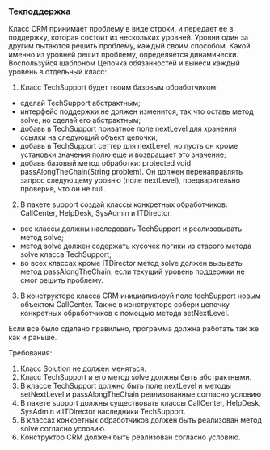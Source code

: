 ### Техподдержка

Класс CRM принимает проблему в виде строки, и передает ее в поддержку, которая состоит из нескольких уровней.
Уровни один за другим пытаются решить проблему, каждый своим способом.
Какой именно из уровней решит проблему, определяется динамически.
Воспользуйся шаблоном Цепочка обязанностей и вынеси каждый уровень в отдельный класс:

1. Класс TechSupport будет твоим базовым обработчиком:
- сделай TechSupport абстрактным;
- интерфейс поддержки не должен изменится, так что оставь метод solve, но сделай его абстрактным;
- добавь в TechSupport приватное поле nextLevel для хранения ссылки на следующий объект цепочки;
- добавь в TechSupport сеттер для nextLevel, но пусть он кроме установки значения полю еще и возвращает это значение;
- добавь базовый метод обработки: protected void passAlongTheChain(String problem).
Он должен перенаправлять запрос следующему уровню (поле nextLevel), предварительно проверив, что он не null.

2. В пакете support создай классы конкретных обработчиков: CallCenter, HelpDesk, SysAdmin и ITDirector.
- все классы должны наследовать TechSupport и реализовывать метод solve;
- метод solve должен содержать кусочек логики из старого метода solve класса TechSupport;
- во всех классах кроме ITDirector метод solve должен вызывать метод passAlongTheChain,
если текущий уровень поддержки не смог решить проблему.

3. В конструкторе класса CRM инициализируй поле techSupport новым объектом CallCenter.
Также в конструкторе собери цепочку конкретных обработчиков с помощью метода setNextLevel.

Если все было сделано правильно, программа должна работать так же как и раньше.


Требования:
1.	Класс Solution не должен меняться.
2.	Класс TechSupport и его метод solve должны быть абстрактными.
3.	В классе TechSupport должно быть поле nextLevel и методы setNextLevel и passAlongTheChain реализованные согласно условию
4.	В пакете support должны существовать классы CallCenter, HelpDesk, SysAdmin и ITDirector наследники TechSupport.
5.	В классах конкретных обработчиков должен быть реализован метод solve согласно условию.
6.	Конструктор CRM должен быть реализован согласно условию.


